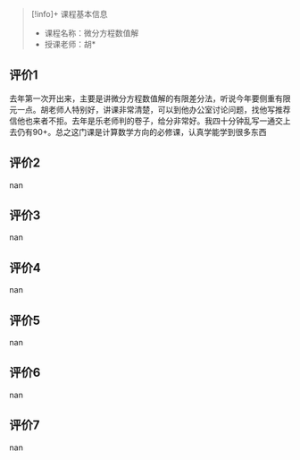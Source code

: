 >[!info]+ 课程基本信息
>
> - 课程名称：微分方程数值解
> - 授课老师：胡*

## 评价1

去年第一次开出来，主要是讲微分方程数值解的有限差分法，听说今年要侧重有限元一点。胡老师人特别好，讲课非常清楚，可以到他办公室讨论问题，找他写推荐信他也来者不拒。去年是乐老师判的卷子，给分非常好。我四十分钟乱写一通交上去仍有90+。总之这门课是计算数学方向的必修课，认真学能学到很多东西
## 评价2

nan
## 评价3

nan
## 评价4

nan
## 评价5

nan
## 评价6

nan
## 评价7

nan
